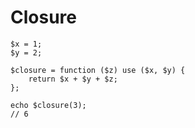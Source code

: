 # Closure

```
$x = 1;
$y = 2;

$closure = function ($z) use ($x, $y) {
	return $x + $y + $z;
};

echo $closure(3);
// 6
```
